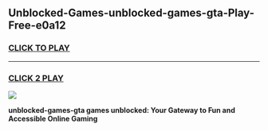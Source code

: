 
## Unblocked-Games-unblocked-games-gta-Play-Free-e0a12
<h3>
<a href="https://premium76.site?title=unblocked-games-gta&ref=09A">CLICK TO PLAY</a></h3>
<hr>

<h3>
<a href="https://premium76.site?title=unblocked-games-gta&ref=09A">CLICK 2 PLAY</a>
  
</h3>

<a href="https://premium76.site?title=unblocked-games-gta&ref=09A"><img src="https://clearcache.store/games.png"></a>


**unblocked-games-gta games unblocked: Your Gateway to Fun and Accessible Online Gaming**
